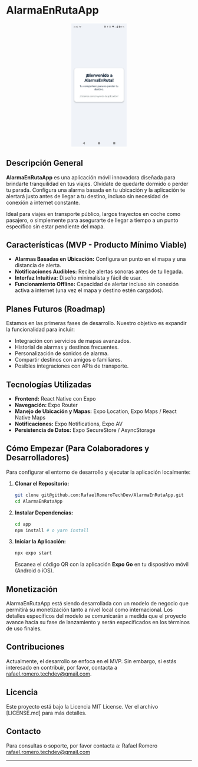 # AlarmaEnRutaApp

<p align="center">
  <img src="https://raw.githubusercontent.com/RafaelRomeroTechDev/AlarmaEnRutaApp/main/assets/screenshot_alarma_en_ruta_app.jpg" alt="Captura de pantalla de AlarmaEnRutaApp" width="150"/>
</p>


## Descripción General

**AlarmaEnRutaApp** es una aplicación móvil innovadora diseñada para brindarte tranquilidad en tus viajes. Olvídate de quedarte dormido o perder tu parada. Configura una alarma basada en tu ubicación y la aplicación te alertará justo antes de llegar a tu destino, incluso sin necesidad de conexión a internet constante.

Ideal para viajes en transporte público, largos trayectos en coche como pasajero, o simplemente para asegurarte de llegar a tiempo a un punto específico sin estar pendiente del mapa.

## Características (MVP - Producto Mínimo Viable)

* **Alarmas Basadas en Ubicación:** Configura un punto en el mapa y una distancia de alerta.
* **Notificaciones Audibles:** Recibe alertas sonoras antes de tu llegada.
* **Interfaz Intuitiva:** Diseño minimalista y fácil de usar.
* **Funcionamiento Offline:** Capacidad de alertar incluso sin conexión activa a internet (una vez el mapa y destino estén cargados).

## Planes Futuros (Roadmap)

Estamos en las primeras fases de desarrollo. Nuestro objetivo es expandir la funcionalidad para incluir:

* Integración con servicios de mapas avanzados.
* Historial de alarmas y destinos frecuentes.
* Personalización de sonidos de alarma.
* Compartir destinos con amigos o familiares.
* Posibles integraciones con APIs de transporte.

## Tecnologías Utilizadas

* **Frontend:** React Native con Expo
* **Navegación:** Expo Router
* **Manejo de Ubicación y Mapas:** Expo Location, Expo Maps / React Native Maps
* **Notificaciones:** Expo Notifications, Expo AV
* **Persistencia de Datos:** Expo SecureStore / AsyncStorage

## Cómo Empezar (Para Colaboradores y Desarrolladores)

Para configurar el entorno de desarrollo y ejecutar la aplicación localmente:

1.  **Clonar el Repositorio:**
    ```bash
    git clone git@github.com:RafaelRomeroTechDev/AlarmaEnRutaApp.git
    cd AlarmaEnRutaApp
    ```
2.  **Instalar Dependencias:**
    ```bash
    cd app
    npm install # o yarn install
    ```
3.  **Iniciar la Aplicación:**
    ```bash
    npx expo start
    ```
    Escanea el código QR con la aplicación **Expo Go** en tu dispositivo móvil (Android o iOS).

## Monetización

AlarmaEnRutaApp está siendo desarrollada con un modelo de negocio que permitirá su monetización tanto a nivel local como internacional. Los detalles específicos del modelo se comunicarán a medida que el proyecto avance hacia su fase de lanzamiento y serán especificados en los términos de uso finales.

## Contribuciones

Actualmente, el desarrollo se enfoca en el MVP. Sin embargo, si estás interesado en contribuir, por favor, contacta a rafael.romero.techdev@gmail.com.

## Licencia

Este proyecto está bajo la Licencia MIT License. Ver el archivo [LICENSE.md] para más detalles.

## Contacto

Para consultas o soporte, por favor contacta a:
Rafael Romero
rafael.romero.techdev@gmail.com

---
